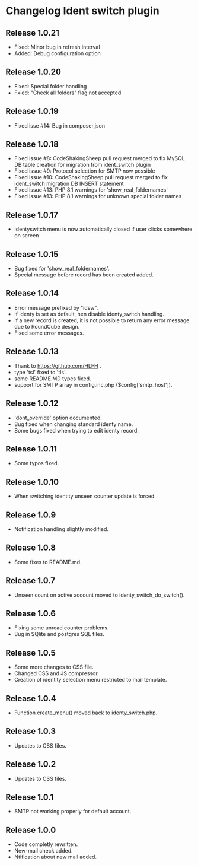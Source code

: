# Changelog Ident switch plugin

## Release 1.0.21

- Fixed: Minor bug in refresh interval
- Added: Debug configuration option

## Release 1.0.20

- Fixed: Special folder handling
- Fxied: "Check all folders" flag not accepted

## Release 1.0.19

- Fixed isse #14: Bug in composer.json

## Release 1.0.18

- Fixed issue #8: CodeShakingSheep pull request merged to fix MySQL DB table creation for migration from ident_switch plugin
- Fixed issue #9: Protocol selection for SMTP now possible
- Fixed issue #10: CodeShakingSheep pull request merged to fix ident_switch migration DB INSERT statement
- Fixed issue #13: PHP 8.1 warnings for 'show_real_foldernames'
- Fixed issue #13: PHP 8.1 warnings for unknown special folder names

## Release 1.0.17

- Identyswitch menu is now automatically closed if user clicks somewhere on screen

## Release 1.0.15

- Bug fixed for 'show_real_foldernames'.
- Special message before record has been created added.

## Release 1.0.14

- Error message prefixed by "idsw".
- If identy is set as default, hen disable identy_switch handling.
- If a new record is created, it is not possible to return any error message due to RoundCube design.
- Fixed some error messages.

## Release 1.0.13

- Thank to https://github.com/HLFH .
- type 'tsl' fixed to 'tls'.
- some README.MD types fixed.
- support for SMTP array in config.inc.php ($config['smtp_host']).

## Release 1.0.12

- 'dont_override' option documented.
- Bug fixed when changing standard identy name.
- Some bugs fixed when trying to edit identy record.

## Release 1.0.11

- Some typos fixed.

## Release 1.0.10

- When switching identity unseen counter update is forced.

## Release 1.0.9

- Notification handling slightly modified.

## Release 1.0.8

- Some fixes to README.md.

## Release 1.0.7

- Unseen count on active account moved to identy_switch_do_switch().

## Release 1.0.6

- Fixing some unread counter problems.
- Bug in SQlite and postgres SQL files.

## Release 1.0.5

- Some more changes to CSS file.
- Changed CSS and JS compressor.
- Creation of identity selection menu restricted to mail template.

## Release 1.0.4

- Function create_menu() moved back to identy_switch.php.

## Release 1.0.3

- Updates to CSS files.

## Release 1.0.2

- Updates to CSS files.

## Release 1.0.1

- SMTP not working properly for default account.

## Release 1.0.0

- Code completly rewritten.
- New-mail check added.
- Ntification about new mail added.

